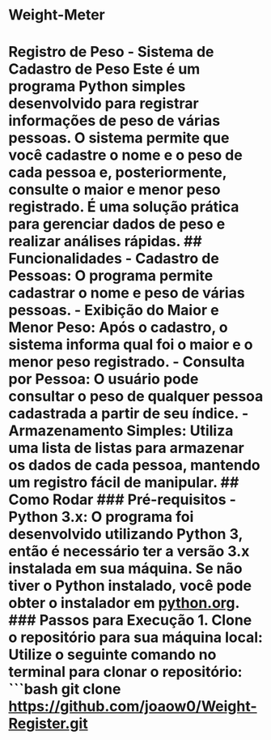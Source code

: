 #  Weight-Meter
 # Registro de Peso - Sistema de Cadastro de Peso  Este é um programa Python simples desenvolvido para registrar informações de peso de várias pessoas. O sistema permite que você cadastre o nome e o peso de cada pessoa e, posteriormente, consulte o maior e menor peso registrado. É uma solução prática para gerenciar dados de peso e realizar análises rápidas.  ## Funcionalidades  - **Cadastro de Pessoas**: O programa permite cadastrar o nome e peso de várias pessoas. - **Exibição do Maior e Menor Peso**: Após o cadastro, o sistema informa qual foi o maior e o menor peso registrado. - **Consulta por Pessoa**: O usuário pode consultar o peso de qualquer pessoa cadastrada a partir de seu índice. - **Armazenamento Simples**: Utiliza uma lista de listas para armazenar os dados de cada pessoa, mantendo um registro fácil de manipular.  ## Como Rodar  ### Pré-requisitos  - **Python 3.x**: O programa foi desenvolvido utilizando Python 3, então é necessário ter a versão 3.x instalada em sua máquina.  Se não tiver o Python instalado, você pode obter o instalador em [python.org](https://www.python.org/downloads/).  ### Passos para Execução  1. **Clone o repositório para sua máquina local**:     Utilize o seguinte comando no terminal para clonar o repositório:        ```bash    git clone https://github.com/joaow0/Weight-Register.git
